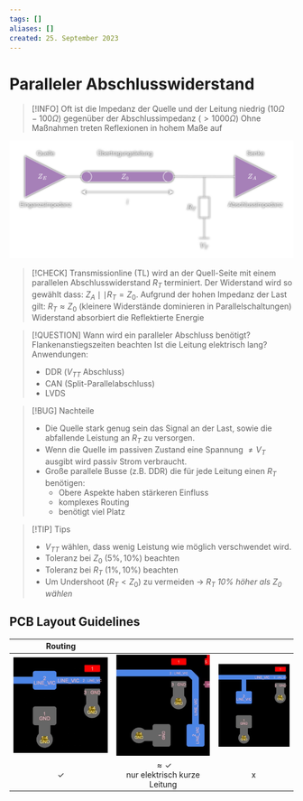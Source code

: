 ```yaml
---
tags: []
aliases: []
created: 25. September 2023
---
```


# Paralleler Abschlusswiderstand

> [!INFO] Oft ist die Impedanz der Quelle und der Leitung niedrig ($10\Omega-100\Omega$) gegenüber der Abschlussimpedanz ($>1000\Omega$)
> Ohne Maßnahmen treten Reflexionen in hohem Maße auf

![](assets/ParallelTerm.png)

> [!CHECK] Transmissionline (TL) wird an der Quell-Seite mit einem parallelen Abschlusswiderstand $R_{T}$ terminiert. 
> Der Widerstand wird so gewählt dass: $Z_{A}\mid\mid R_{T} = Z_{0}$.
> Aufgrund der hohen Impedanz der Last gilt: $R_{T}\approx Z_{0}$ (kleinere Widerstände dominieren in Parallelschaltungen)
> Widerstand absorbiert die Reflektierte Energie
> 

> [!QUESTION] Wann wird ein paralleler Abschluss benötigt?
> Flankenanstiegszeiten beachten
> Ist die Leitung elektrisch lang?
> Anwendungen:
> - DDR ($V_{TT}$ Abschluss)
> - CAN (Split-Parallelabschluss)
> - LVDS

> [!BUG] Nachteile
> - Die Quelle stark genug sein das Signal an der Last, sowie die abfallende Leistung an $R_{T}$  zu versorgen.
> - Wenn die Quelle im passiven Zustand eine Spannung $\neq V_{T}$ ausgibt wird passiv Strom verbraucht.
> - Große parallele Busse (z.B. DDR) die für jede Leitung einen $R_{T}$ benötigen:
> 	- Obere Aspekte haben stärkeren Einfluss
> 	- komplexes Routing
> 	- benötigt viel Platz

> [!TIP] Tips
> - $V_{TT}$ wählen, dass wenig Leistung wie möglich verschwendet wird.
> - Toleranz bei $Z_{0}$ ($5\%, 10\%$) beachten
> - Toleranz bei $R_{T}$ ($1\%, 10\%$) beachten
> - Um Undershoot ($R_{T}<Z_{0}$) zu vermeiden $\to$ *$R_{T}$ $10\%$ höher als $Z_{0}$ wählen*

## PCB Layout Guidelines

|            Routing            |                                                        |                               |
|:-----------------------------:|:------------------------------------------------------:|:-----------------------------:|
| ![\|255](assets/ParTerm1.png) |             ![\|249](assets/ParTerm2.png)              | ![\|228](assets/ParTerm3.png) |
|         $\checkmark$          | $\approx\checkmark$  <br> nur elektrisch kurze Leitung |               x               |
